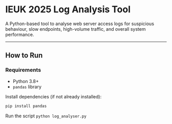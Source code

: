 # IEUK 2025 Log Analysis Tool

A Python-based tool to analyse web server access logs for suspicious behaviour, slow endpoints, high-volume traffic, and overall system performance.

---

## How to Run

### Requirements

- Python 3.8+
- `pandas` library

Install dependencies (if not already installed):

```bash
pip install pandas
```

Run the script
```python log_analyser.py```


